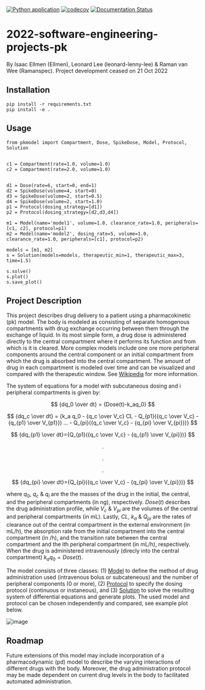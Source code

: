 [![Python application](https://github.com/Ellmen/pharmokinetics/actions/workflows/python-app.yml/badge.svg)](https://github.com/Ellmen/pharmokinetics/actions/workflows/python-app.yml)
[![codecov](https://codecov.io/github/Ellmen/pharmokinetics/branch/master/graph/badge.svg?token=JFMPK5650Q)](https://codecov.io/github/Ellmen/pharmokinetics)
[![Documentation Status](https://readthedocs.org/projects/pharmokinetics/badge/?version=latest)](https://pharmokinetics.readthedocs.io/en/latest/?badge=latest)

# 2022-software-engineering-projects-pk
By Isaac Ellmen (Ellmen), Leonard Lee (leonard-lenny-lee) & Raman van Wee (Ramanspec). Project development ceased on 21 Oct 2022

## Installation

```
pip install -r requirements.txt
pip install -e .
```

## Usage
```
from pkmodel import Compartment, Dose, SpikeDose, Model, Protocol, Solution


c1 = Compartment(rate=1.0, volume=1.0)
c2 = Compartment(rate=2.0, volume=1.0)


d1 = Dose(rate=6, start=0, end=1)
d2 = SpikeDose(volume=4, start=0)
d3 = SpikeDose(volume=2, start=0.5)
d4 = SpikeDose(volume=2, start=1.0)
p1 = Protocol(dosing_strategy=[d1])
p2 = Protocol(dosing_strategy=[d2,d3,d4])

m1 = Model(name='model1', volume=1.0, clearance_rate=1.0, peripherals=[c1, c2], protocol=p1)
m2 = Model(name='model2', dosing_rate=5, volume=1.0, clearance_rate=1.0, peripherals=[c1], protocol=p2)

models = [m1, m2]
s = Solution(models=models, therapeutic_min=1, therapeutic_max=3, time=1.5)

s.solve()
s.plot()
s.save_plot()
```
## Project Description

This project describes drug delivery to a patient using a pharmacokinetic (pk) model. The body is modeled as consisting of separate homogenous compartments with drug exchange occurring between them through the exchange of liquid. In its most simple form, a drug dose is administered directly to the central compartment where it performs its function and from which is it is cleared. More complex models include one ore more peripheral components around the central component or an initial compartment from which the drug is absorbed into the central compartment. The amount of drug in each compartment is modeled over time and can be visualized and compared with the therapeutic window. See [Wikipedia](https://en.wikipedia.org/wiki/Pharmacokinetics) for more information.

The system of equations for a model with subcutaneous dosing and i peripheral compartments is given by:


$$
{dq_0 \over dt} = {Dose(t)-k_aq_0} 
$$

$$
{dq_c \over dt} = {k_a q_0 - {q_c \over V_c}  CL - Q_{p1}({q_c \over V_c} - {q_{p1} \over V_{p1}}) ... - Q_{pi}({q_c \over V_c} - {q_{pi} \over V_{pi}})}
$$

$$
{dq_{p1} \over dt}={Q_{p1}({q_c \over V_c} - {q_{p1} \over V_{pi}})}
$$

$$
{.}
$$

$$
{.}
$$

$$
{.}
$$

$$
{dq_{pi} \over dt}={Q_{pi}({q_c \over V_c} - {q_{pi} \over V_{pi}})}
$$

where $q_0$, $q_c$ & $q_i$ are the the masses of the drug in the initial, the central, and the peripheral compartments (in ng), respectively. $Dose(t)$ describes the drug administration profile, while $V_c$ & $V_{pi}$ are the volumes of the central and peripheral compartments (in mL). Lastly, $CL$, $k_a$ & $Q_{pi}$ are the rates of clearance out of the central compartment in the external environment (in mL/h), the absorption rate from the initial compartment into the central compartment (in /h), and the transition rate between the central compartment and the ith peripheral compartment (in mL/h), respectively. When the drug is administered intravenously (direcly into the central compartment) $k_aq_0 = Dose(t)$.

The model consists of three classes: (1) [Model](https://github.com/Ellmen/pharmokinetics/blob/master/pkmodel/model.py) to define the method of drug administration used (intravenous bolus or subcateneous) and the number of peripheral components (0 or more), (2) [Protocol](https://github.com/Ellmen/pharmokinetics/blob/master/pkmodel/protocol.py) to specify the dosing protocol (continuous or instaneous), and (3) [Solution](https://github.com/Ellmen/pharmokinetics/blob/master/pkmodel/solution.py) to solve the resulting system of differential equations and generate plots. The used model and protocol can be chosen independently and compared, see example plot below.

![image](https://user-images.githubusercontent.com/108174721/197208944-d6fdeea2-ba12-4191-9b1c-32ed0ff32c97.png)

## Roadmap
Future extensions of this model may include incorporation of a pharmacodynamic (pd) model to describe the varying interactions of different drugs with the body. Moreover, the drug administration protocol may be made dependent on current drug levels in the body to facilitated automated administration.
